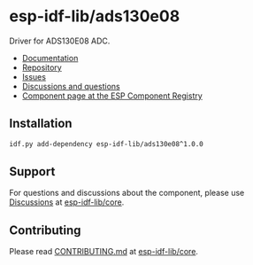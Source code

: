 # esp-idf-lib/ads130e08

Driver for ADS130E08 ADC.

* [Documentation](https://esp-idf-lib.github.io/ads130e08/)
* [Repository](https://github.com/esp-idf-lib/ads130e08)
* [Issues](https://github.com/esp-idf-lib/ads130e08/issues)
* [Discussions and questions](https://github.com/esp-idf-lib/core/discussions)
* [Component page at the ESP Component Registry](https://components.espressif.com/components/esp-idf-lib/ads130e08)

## Installation

```sh
idf.py add-dependency esp-idf-lib/ads130e08^1.0.0
```

## Support

For questions and discussions about the component, please use
[Discussions](https://github.com/esp-idf-lib/core/discussions)
at [esp-idf-lib/core](https://github.com/esp-idf-lib/core).

## Contributing

Please read [CONTRIBUTING.md](https://github.com/esp-idf-lib/core/blob/main/CONTRIBUTING.md)
at [esp-idf-lib/core](https://github.com/esp-idf-lib/core).
